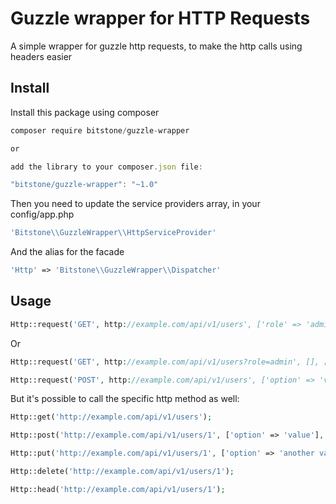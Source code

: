# Guzzle wrapper for HTTP Requests

A simple wrapper for guzzle http requests, to make the http calls using headers easier

## Install

Install this package using composer

```js
composer require bitstone/guzzle-wrapper

or

add the library to your composer.json file:

"bitstone/guzzle-wrapper": "~1.0"
```

Then you need to update the service providers array, in your config/app.php

```php
'Bitstone\\GuzzleWrapper\\HttpServiceProvider'
```

And the alias for the facade

```php
'Http' => 'Bitstone\\GuzzleWrapper\\Dispatcher'
```

## Usage

```php
Http::request('GET', http://example.com/api/v1/users', ['role' => 'admin'], ['Content-Type' => 'application/json']);
```

Or

```php
Http::request('GET', http://example.com/api/v1/users?role=admin', [], ['Content-Type' => 'application/json']);
```

```php
Http::request('POST', http://example.com/api/v1/users', ['option' => 'value'], ['Content-Type' => 'application/json', 'Accept' => 'application/json']);
```

But it's possible to call the specific http method as well:

```php
Http::get('http://example.com/api/v1/users');
```

```php
Http::post('http://example.com/api/v1/users/1', ['option' => 'value'], ['Accept' => 'application/json']);
```

```php
Http::put('http://example.com/api/v1/users/1', ['option' => 'another value'], ['Accept' => 'application/json']);
```

```php
Http::delete('http://example.com/api/v1/users/1');
```

```php
Http::head('http://example.com/api/v1/users/1');
```

